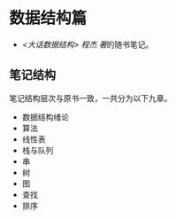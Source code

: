 # 数据结构篇
- *<大话数据结构> 程杰 著*的随书笔记。

## 笔记结构
笔记结构层次与原书一致，一共分为以下九章。

- 数据结构绪论
- 算法
- 线性表
- 栈与队列
- 串
- 树
- 图
- 查找
- 排序

